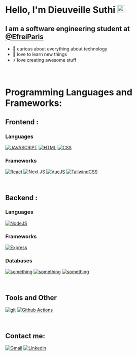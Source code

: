 # Hello, I'm Dieuveille Suthi <img src="https://media.giphy.com/media/hvRJCLFzcasrR4ia7z/giphy.gif" width="25px"></a>

## I am a software engineering student at [@EfreiParis](https://efrei.fr/) 

- 🤔 curious about everything about technology
- 📖 love to learn new things 
- ⚡ love creating awesome stuff


<br /> 

# Programming Languages and Frameworks:

## Frontend :
### Languages
[![JAVASCRIPT](https://img.shields.io/badge/javascript%20-%23323330.svg?&style=for-the-badge&logo=javascript&logoColor=blue)]()
[![HTML](https://img.shields.io/badge/html5%20-%23E34F26.svg?&style=for-the-badge&logo=html5&logoColor=brightgreen)]()
[![CSS](https://img.shields.io/badge/css3%20-%231572B6.svg?&style=for-the-badge&logo=css3&logoColor=white)]()



### Frameworks
[![React](https://img.shields.io/badge/react%20-%2320232a.svg?&style=for-the-badge&logo=react&logoColor=%2361DAFB)]()
![Next JS](https://img.shields.io/badge/Next-black?style=for-the-badge&logo=next.js&logoColor=white)
[![VueJS](https://img.shields.io/badge/vuejs%20-%2335495e.svg?&style=for-the-badge&logo=vue.js&logoColor=%234FC08D)]()
[![TailwindCSS](https://img.shields.io/badge/tailwindcss%20-%2338B2AC.svg?&style=for-the-badge&logo=tailwind-css&logoColor=white)]()


<br /> 

## Backend :
 
### Languages
[![NodeJS](https://img.shields.io/badge/node.js%20-%2343853D.svg?&style=for-the-badge&logo=node.js&logoColor=white)]()



### Frameworks
[![Express](https://img.shields.io/badge/express-%234ea94b.svg?logo=express&style=for-the-badge)]()

### Databases
[![something](https://img.shields.io/badge/MongoDB-%234ea94b.svg?&style=for-the-badge&logo=mongodb&logoColor=white)]()
[![something](https://img.shields.io/badge/postgres-%23316192.svg?&style=for-the-badge&logo=postgresql&logoColor=white)]()
[![something](https://img.shields.io/badge/mysql-%2300f.svg?&style=for-the-badge&logo=mysql&logoColor=white)]() 


<br /> 

## Tools and Other
[![git](https://img.shields.io/badge/git%20-%23F05033.svg?&style=for-the-badge&logo=git&logoColor=white)]()
[![Github Actions](https://img.shields.io/badge/github%20actions%20-%232671E5.svg?&style=for-the-badge&logo=github%20actions&logoColor=white)]()

<br />

## Contact me:
[![Gmail](https://img.shields.io/badge/gmail-D14836?&style=for-the-badge&logo=gmail&logoColor=white)](mailto:mdieuveillesuthi@gmail.com)
[![Linkedin](https://img.shields.io/badge/linkedin-%230077B5.svg?&style=for-the-badge&logo=linkedin&logoColor=white)](https://www.linkedin.com/in/dieuveille-suthi-mpounkouo/)
